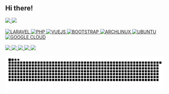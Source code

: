 ## Hi there!
<div>
	<a href="https://beacons.ai/vitormicillo">
	<img height="180em" src="https://github-readme-stats.vercel.app/api?username=vitormicillo&show_icons=true&theme=chartreuse-dark&include_all_commits=true&count_private=true"/>
	<img height="180em" src="https://github-readme-stats.vercel.app/api/top-langs/?username=vitormicillo&layout=compact&langs_count=7&theme=chartreuse-dark"/>
</div>

<div style="display: inline_block"><br>
	<img alt="LARAVEL" src="https://img.shields.io/badge/Laravel-FF2D20?style=for-the-badge&logo=laravel&logoColor=white">
	<img alt="PHP" src="https://img.shields.io/badge/PHP-777BB4?style=for-the-badge&logo=php&logoColor=white">
<!-- 	<img alt="SQLITE" src="https://img.shields.io/badge/SQLite-07405E?style=for-the-badge&logo=sqlite&logoColor=whit">
	<img alt="MYSQL" src="https://img.shields.io/badge/MySQL-00000F?style=for-the-badge&logo=mysql&logoColor=white"> -->
	<img alt="VUEJS" src="https://img.shields.io/badge/Vue.js-35495E?style=for-the-badge&logo=vue.js&logoColor=4FC08D">
	<img alt="BOOTSTRAP" src="https://img.shields.io/badge/Bootstrap-563D7C?style=for-the-badge&logo=bootstrap&logoColor=white">
<!-- 	<img alt="HTML" src="https://img.shields.io/badge/HTML-239120?style=for-the-badge&logo=html5&logoColor=white"> -->
<!-- 	<img alt="NODEJS" src="https://img.shields.io/badge/Node.js-43853D?style=for-the-badge&logo=node.js&logoColor=white"> -->
	<img alt="ARCHLINUX" src="https://img.shields.io/badge/Arch_Linux-1793D1?style=for-the-badge&logo=arch-linux&logoColor=white">
	<img alt="UBUNTU" src="https://img.shields.io/badge/Ubuntu-E95420?style=for-the-badge&logo=ubuntu&logoColor=white">
	<img alt="GOOGLE CLOUD" src="https://img.shields.io/badge/Google_Cloud-4285F4?style=for-the-badge&logo=google-cloud&logoColor=white">
<!-- 	<img alt="AWS" src="https://img.shields.io/badge/Amazon_AWS-232F3E?style=for-the-badge&logo=amazon-aws&logoColor=white"> -->
</div>
  
<div style="display: inline_block"><br>
<a href="https://bit.ly/doode-youtube" target="_blank">
<img src="https://img.shields.io/badge/YouTube-FF0000?style=for-the-badge&logo=youtube&logoColor=white" target="_blank">
</a>

<a href="https://instagram.com/vitormicillo" target="_blank">
<img src="https://img.shields.io/badge/-Instagram-%23E4405F?style=for-the-badge&logo=instagram&logoColor=white" target="_blank">
</a>

<a href="mailto:doode@doode.com.br">
<img src="https://img.shields.io/badge/-Gmail-%23333?style=for-the-badge&logo=gmail&logoColor=white" target="_blank">
</a>

<a href="https://www.linkedin.com/in/vitormicillo" target="_blank">
<img src="https://img.shields.io/badge/-LinkedIn-%230077B5?style=for-the-badge&logo=linkedin&logoColor=white" target="_blank">
</a>

<a href="https://bit.ly/doode-social" target="_blank">
<img src="https://img.shields.io/badge/Slack-4A154B?style=for-the-badge&logo=slack&logoColor=white" target="_blank">
</a>
</div>

![Snake animation](https://github.com/vitormicillo/vitormicillo/blob/output/github-contribution-grid-snake.svg)

